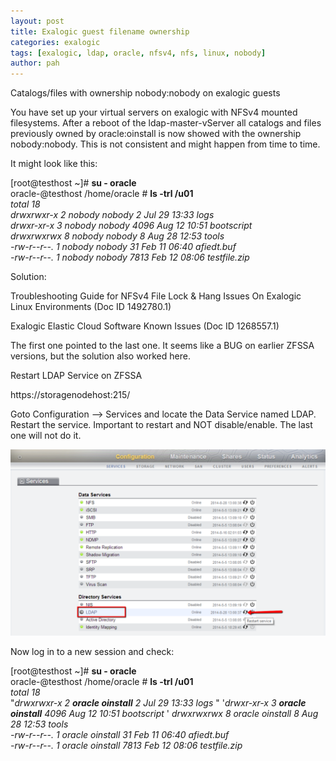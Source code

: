 ```yaml
---
layout: post
title: Exalogic guest filename ownership
categories: exalogic
tags: [exalogic, ldap, oracle, nfsv4, nfs, linux, nobody]
author: pah
---
```


Catalogs/files with ownership nobody:nobody on exalogic guests

You have set up your virtual servers on exalogic with NFSv4 mounted
filesystems. After a reboot of the ldap-master-vServer all catalogs and
files previously owned by oracle:oinstall is now showed with the
ownership nobody:nobody. This is not consistent and might happen from
time to time.

It might look like this:

[root@testhost \~]\# **su - oracle**  
oracle-@testhost /home/oracle \# **ls -trl /u01**  
*total 18*  
*drwxrwxr-x 2 nobody nobody 2 Jul 29 13:33 logs*  
*drwxr-xr-x 3 nobody nobody 4096 Aug 12 10:51 bootscript*  
*drwxrwxrwx 8 nobody nobody 8 Aug 28 12:53 tools*  
*-rw-r--r--. 1 nobody nobody 31 Feb 11 06:40 afiedt.buf*  
*-rw-r--r--. 1 nobody nobody 7813 Feb 12 08:06 testfile.zip*  


Solution:

Troubleshooting Guide for NFSv4 File Lock & Hang Issues On Exalogic
Linux Environments (Doc ID 1492780.1)

Exalogic Elastic Cloud Software Known Issues (Doc ID 1268557.1)

The first one pointed to the last one. It seems like a BUG on earlier
ZFSSA versions, but the solution also worked here.

Restart LDAP Service on ZFSSA

https://storagenodehost:215/

Goto Configuration --\> Services and locate the Data Service named LDAP.
Restart the service. Important to restart and NOT disable/enable. The
last one will not do it.

![](/images/2015-04-30-exalogic-guest-filename-ownership/nobody_nobody_files.png)

Now log in to a new session and check:

[root@testhost \~]\# **su - oracle**  
oracle-@testhost /home/oracle \# **ls -trl /u01**  
*total 18*   
"*drwxrwxr-x 2 **oracle oinstall** 2 Jul 29 13:33 logs*  " 
'*drwxr-xr-x 3 **oracle oinstall** 4096 Aug 12 10:51 bootscript*   '
*drwxrwxrwx 8 oracle oinstall 8 Aug 28 12:53 tools*    
*-rw-r--r--. 1 oracle oinstall 31 Feb 11 06:40 afiedt.buf*   
*-rw-r--r--. 1 oracle oinstall 7813 Feb 12 08:06 testfile.zip*  



